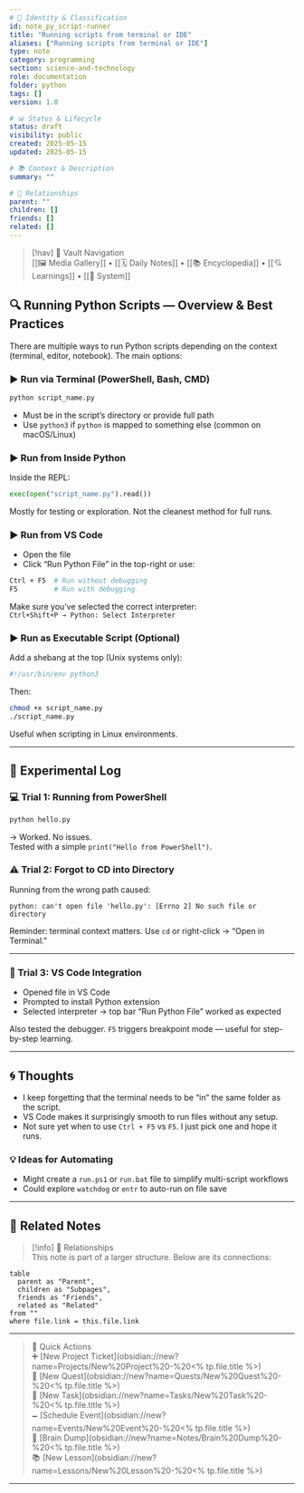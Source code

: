 ```yaml
---
# 📄 Identity & Classification
id: note_py_script-runner
title: "Running scripts from terminal or IDE"
aliases: ["Running scripts from terminal or IDE"]
type: note
category: programming
section: science-and-technology
role: documentation
folder: python
tags: []
version: 1.0

# 📊 Status & Lifecycle
status: draft
visibility: public
created: 2025-05-15
updated: 2025-05-15

# 📚 Context & Description
summary: ""

# 🧱 Relationships
parent: ""
children: []
friends: []
related: []
---
```



> [!nav] 🧱 Vault Navigation  
> [[🖼 Media Gallery]] • [[🗓 Daily Notes]] • [[📚 Encyclopedia]] • [[💘 Learnings]] • [[🧠 System]]

## 🔍 Running Python Scripts — Overview & Best Practices

There are multiple ways to run Python scripts depending on the context (terminal, editor, notebook). The main options:

### ▶️ Run via Terminal (PowerShell, Bash, CMD)

```bash
python script_name.py
```

- Must be in the script’s directory or provide full path
- Use `python3` if `python` is mapped to something else (common on macOS/Linux)

### ▶️ Run from Inside Python

Inside the REPL:

```python
exec(open("script_name.py").read())
```

Mostly for testing or exploration. Not the cleanest method for full runs.

### ▶️ Run from VS Code

- Open the file
- Click “Run Python File” in the top-right or use:

```bash
Ctrl + F5  # Run without debugging
F5         # Run with debugging
```

Make sure you’ve selected the correct interpreter:  
`Ctrl+Shift+P → Python: Select Interpreter`

### ▶️ Run as Executable Script (Optional)

Add a shebang at the top (Unix systems only):

```python
#!/usr/bin/env python3
```

Then:

```bash
chmod +x script_name.py
./script_name.py
```

Useful when scripting in Linux environments.

---

## 🧪 Experimental Log

### 💻 Trial 1: Running from PowerShell

```bash
python hello.py
```

→ Worked. No issues.  
Tested with a simple `print("Hello from PowerShell")`.

### ⚠️ Trial 2: Forgot to CD into Directory

Running from the wrong path caused:

```text
python: can't open file 'hello.py': [Errno 2] No such file or directory
```

Reminder: terminal context matters. Use `cd` or right-click → “Open in Terminal.”

---

### 🧪 Trial 3: VS Code Integration

- Opened file in VS Code
- Prompted to install Python extension
- Selected interpreter → top bar “Run Python File” worked as expected

Also tested the debugger. `F5` triggers breakpoint mode — useful for step-by-step learning.

---

## 🌀 Thoughts
- I keep forgetting that the terminal needs to be “in” the same folder as the script.
- VS Code makes it surprisingly smooth to run files without any setup.
- Not sure yet when to use `Ctrl + F5` vs `F5`. I just pick one and hope it runs.

### 💡 Ideas for Automating

- Might create a `run.ps1` or `run.bat` file to simplify multi-script workflows
- Could explore `watchdog` or `entr` to auto-run on file save

---

## 🔗 Related Notes

> [!info] 🧠 Relationships  
> This note is part of a larger structure. Below are its connections:

```dataview
table
  parent as "Parent",
  children as "Subpages",
  friends as "Friends",
  related as "Related"
from ""
where file.link = this.file.link
```

---

> 🌛 Quick Actions  
> ➕ [New Project Ticket](obsidian://new?name=Projects/New%20Project%20-%20<% tp.file.title %>)  
> 🌹 [New Quest](obsidian://new?name=Quests/New%20Quest%20-%20<% tp.file.title %>)  
> 🎯 [New Task](obsidian://new?name=Tasks/New%20Task%20-%20<% tp.file.title %>)  
> 🗕 [Schedule Event](obsidian://new?name=Events/New%20Event%20-%20<% tp.file.title %>)  
> 📝 [Brain Dump](obsidian://new?name=Notes/Brain%20Dump%20-%20<% tp.file.title %>)  
> 📚 [New Lesson](obsidian://new?name=Lessons/New%20Lesson%20-%20<% tp.file.title %>)

---